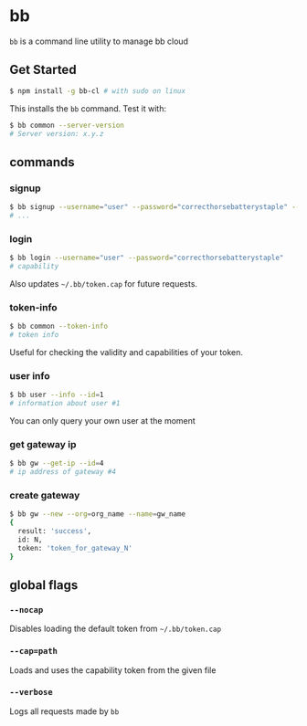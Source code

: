 # bb

`bb` is a command line utility to manage bb cloud

## Get Started

```sh
$ npm install -g bb-cl # with sudo on linux
```

This installs the `bb` command. Test it with:

```sh
$ bb common --server-version
# Server version: x.y.z
```

## commands

### signup
```sh
$ bb signup --username="user" --password="correcthorsebatterystaple" --email="my_email_addr@bakir.io"
# ...
```

### login

```sh
$ bb login --username="user" --password="correcthorsebatterystaple"
# capability
```

Also updates `~/.bb/token.cap` for future requests.

### token-info

```sh
$ bb common --token-info
# token info
```

Useful for checking the validity and capabilities of your token.

### user info

```sh
$ bb user --info --id=1
# information about user #1
```

You can only query your own user at the moment

### get gateway ip

```sh
$ bb gw --get-ip --id=4
# ip address of gateway #4
```

### create gateway

```sh
$ bb gw --new --org=org_name --name=gw_name
{
  result: 'success',
  id: N,
  token: 'token_for_gateway_N'
}
```

## global flags

### `--nocap`

Disables loading the default token from `~/.bb/token.cap`

### `--cap=path`

Loads and uses the capability token from the given file

### `--verbose`

Logs all requests made by `bb`